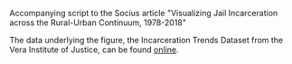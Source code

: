 Accompanying script to the Socius article "Visualizing Jail Incarceration across the Rural-Urban Continuum, 1978-2018"

The data underlying the figure, the Incarceration Trends Dataset from the Vera Institute of Justice, can be found [online]([url](https://github.com/vera-institute/incarceration-trends)https://github.com/vera-institute/incarceration-trends). 
